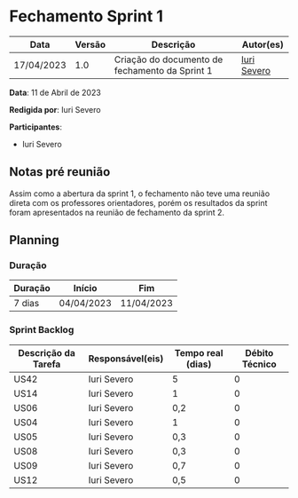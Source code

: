 # Fechamento Sprint 1

|  **Data**  | **Versão** | **Descrição** | **Autor(es)** |
| ---------- | ---------- | ------------- | ------------- |
| 17/04/2023 |  1.0   | Criação do documento de fechamento da Sprint 1 | [Iuri Severo](https://github.com/iurisevero) |

**Data**: 11 de Abril de 2023

**Redigida por**: Iuri Severo

**Participantes**: 
* Iuri Severo

## Notas pré reunião

Assim como a abertura da sprint 1, o fechamento não teve uma reunião direta com os professores orientadores, porém os resultados da sprint foram apresentados na reunião de fechamento da sprint 2.

## Planning

### Duração

| Duração |   Início   |     Fim    |
| ------- | ---------- | ---------- |
| 7 dias  | 04/04/2023 | 11/04/2023 |

### Sprint Backlog

| Descrição da Tarefa | Responsável(eis) | Tempo real (dias) | Débito Técnico |
| ------------------- | ---------------- | -------------------------- | -------------- |
| US42 | Iuri Severo | 5 | 0 |
| US14 | Iuri Severo | 1 | 0 |
| US06 | Iuri Severo | 0,2 | 0 |
| US04 | Iuri Severo | 1 | 0 |
| US05 | Iuri Severo | 0,3 | 0 |
| US08 | Iuri Severo | 0,3 | 0 |
| US09 | Iuri Severo | 0,7 | 0 |
| US12 | Iuri Severo | 0,5 | 0 |

